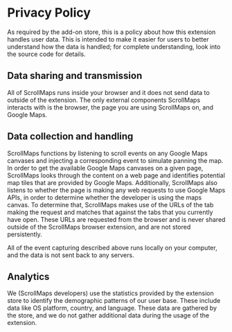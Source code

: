 # Privacy Policy

As required by the add-on store, this is a policy about how this extension handles user data. This is intended to make it easier for users to better understand how the data is handled; for complete understanding, look into the source code for details.

## Data sharing and transmission

All of ScrollMaps runs inside your browser and it does not send data to outside of the extension. The only external components ScrollMaps interacts with is the browser, the page you are using ScrollMaps on, and Google Maps.

## Data collection and handling

ScrollMaps functions by listening to scroll events on any Google Maps canvases and injecting a corresponding event to simulate panning the map. In order to get the available Google Maps canvases on a given page, ScrollMaps looks through the content on a web page and identifies potential map tiles that are provided by Google Maps. Additionally, ScrollMaps also listens to whether the page is making any web requests to use Google Maps APIs, in order to determine whether the developer is using the maps canvas. To determine that, ScrollMaps makes use of the URLs of the tab making the request and matches that against the tabs that you currently have open. These URLs are requested from the browser and is never shared outside of the ScrollMaps browser extension, and are not stored persistently.

All of the event capturing described above runs locally on your computer, and the data is not sent back to any servers.

## Analytics

We (ScrollMaps developers) use the statistics provided by the extension store to identify the demographic patterns of our user base. These include data like OS platform, country, and language. These data are gathered by the store, and we do not gather additional data during the usage of the extension.
